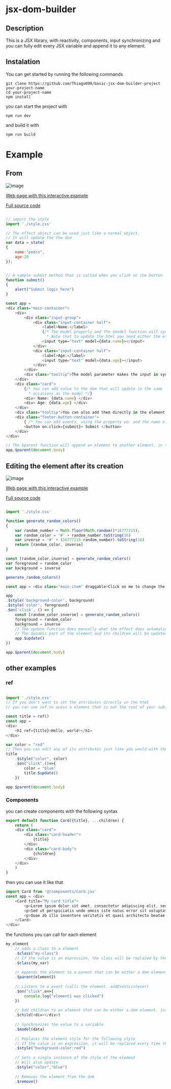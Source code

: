 # jsx-dom-builder

## Description
This is a JSX library, with reactivity, components, input synchronizing and you can fully edit every JSX variable and append it to any element.
## Instalation

You can get started by running the following commands
```
git clone https://github.com/Thiago099/basic-jsx-dom-builder-project your-project-name
cd your-project-name
npm install
```
you can start the project with
```
npm run dev
```
and build it with
```
npm run build
```
# Example

## From

![image](https://user-images.githubusercontent.com/66787043/214968406-b38bcd10-20a6-4139-9797-83aac3bd56b1.png)


[Web page with this interactive example](https://thiago099.github.io/jsx-dom-builder-form-example/)

[Full source code](https://github.com/Thiago099/jsx-dom-builder-form-example)


```js

// import the style
import './style.css'

// The effect object can be used just like a normal object.
// It will update the the dom
var data = state(
{
    name:"pedro",
    age:20
});


// A sample submit method that is called when you click on the button
function submit()
{
    alert("Submit logic here")
}

const app = 
<div class="main-container">
    <div>
        <div class="input-group">
            <div class="input-container half">
                <label>Name:</label>
                {/* The model properly and the $model function will sync any variable with an input
                  * Note that to update the html you need either the effect or the $update function*/}
                <input type="text" model={data.name}></input>
            </div>
            <div class="input-container half">
                <label>Age:</label>
                <input type="text" model={data.age}></input>
            </div>
        </div>
        <div class="tooltip">The model parameter makes the input in sync with any variable.</div>
    </div>
    <div class="card">
        {/* You can add value to the dom that will update in the same
          * occasions as the model */}
        <div> Name: {data.name} </div>
        <div> Age: {data.age} </div>
    </div>
    <div class="tooltip">You can also add them directly in the element that they will update either using effect or manually using the "element.$update()".</div>
    <div class="footer-button-container">
        { /* You can add events, using the property on: and the name of the event */ }
        <button on:click={submit}> Submit </button>
    </div>
</div>

// The $parent function will append an element to another element, in this case the body
app.$parent(document.body)
```

## Editing the element after its creation

![image](https://user-images.githubusercontent.com/66787043/214976038-8a1d6937-6630-4e7b-bcd3-6f83f4a7af72.png)

[Web page with this interactive example](https://thiago099.github.io/jsx-dom-builder-random-color-example/)

[Full source code](https://github.com/Thiago099/jsx-dom-builder-random-color-example)

```js

import './style.css'

function generate_random_colors()
{
    var random_number = Math.floor(Math.random()*16777215);
    var random_color = '#' + random_number.toString(16)
    var inverse = '#' + (16777215-random_number).toString(16)
    return [random_color, inverse]
}

const [random_color,inverse] = generate_random_colors()
var foreground = random_color
var background = inverse

generate_random_colors()

const app = <div class="main-item" draggable>Click on me to change the color</div>

app
.$style('background-color', background)
.$style('color', foreground)
.$on('click', () => {
    const [random_color,inverse] = generate_random_colors()
    foreground = random_color
    background = inverse
    // The update function does manually what the effect does automatically, after calling the update function
    // The dynamic part of the element and its children will be updated
    app.$update()
})

app.$parent(document.body)
```


## other examples

### ref

```js

import './style.css'
// If you don't want to set the attributes directly on the html
// you can use ref to acess a element that is not the root of your subtree

const title = ref()
const app =
<div>
    <h1 ref={title}>Hello, world!</h1>
</div>

var color = "red"
// Then you can edit any of its attributes just like you would with the root
title
    .$style("color", color)
    .$on("click",()=>{
        color = "blue"
        title.$update()
    })

app.$parent(document.body)
```

### Components

you can create components with the following syntax
```js
export default function Card({title}, ...children) {
    return (
    <div class="card">
        <div class="card-header">
            {title}
        </div>
        <div class="card-body">
            {children}
        </div>
    </div>
    )
}
```
then you can use it like that
```js
import Card from '@/components/Card.jsx'
const app = <div>
    <Card title="My card title">
        <p>Lorem ipsum dolor sit amet, consectetur adipiscing elit, sed do eiusmod tempor incididunt ut labore et dolore magna aliqua.</p>
        <p>Sed ut perspiciatis unde omnis iste natus error sit voluptatem accusantium doloremque laudantium, totam rem aperiam.</p>
        <p>Quae ab illo inventore veritatis et quasi architecto beatae vitae dicta sunt explicabo.</p>
    </Card>
</div>
```

the functions you can call for each element
```js
my_element
    // adds a class to a element
    .$class("my-class")
    // If the value is an expression, the class will be replaced by the current value every time the element updates
    .$class(my_var)
    
    // Appends the element to a parent that can be either a dom element or a jsx-dom-builderjsx-dam-builder element
    .$parent(element2)
    
    // Listens to a event (calls the element. addEventListener)
    .$on("click",e=>{
        console.log("element1 was clicked")
    })
    
    // Add children to an element that can be either a dom element, jsx-dom-builder element, string, object, or an array of either of them combined
    .$child(<div></div>)
    
    // Synchronizes the value to a variable
    .$model(data)
    
    // Replaces the element style for the following style
    // If the value is an expression, it will be replaced every time the element updates
    .$style("background-color:red")
    
    // Sets a single instance of the style of the element
    // Will also update
    .$style("color","blue")
    
    // Removes the element from the dom
    .$remove()
```
